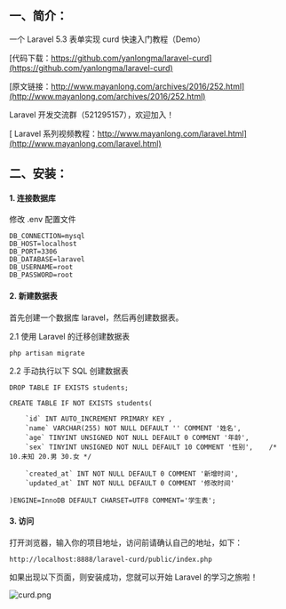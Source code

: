 ## 一、简介：

一个 Laravel 5.3 表单实现 curd 快速入门教程（Demo）

[代码下载：https://github.com/yanlongma/laravel-curd](https://github.com/yanlongma/laravel-curd)

[原文链接：http://www.mayanlong.com/archives/2016/252.html](http://www.mayanlong.com/archives/2016/252.html)

Laravel 开发交流群（521295157），欢迎加入！

[ Laravel 系列视频教程：http://www.mayanlong.com/laravel.html](http://www.mayanlong.com/laravel.html)


## 二、安装：

#### 1. 连接数据库

修改 .env 配置文件

```
DB_CONNECTION=mysql
DB_HOST=localhost
DB_PORT=3306
DB_DATABASE=laravel
DB_USERNAME=root
DB_PASSWORD=root
```

#### 2. 新建数据表

首先创建一个数据库 laravel，然后再创建数据表。

2.1 使用 Laravel 的迁移创建数据表

```
php artisan migrate
```

2.2 手动执行以下 SQL 创建数据表

```
DROP TABLE IF EXISTS students;

CREATE TABLE IF NOT EXISTS students(

	`id` INT AUTO_INCREMENT PRIMARY KEY ,
	`name` VARCHAR(255) NOT NULL DEFAULT '' COMMENT '姓名',
	`age` TINYINT UNSIGNED NOT NULL DEFAULT 0 COMMENT '年龄',
	`sex` TINYINT UNSIGNED NOT NULL DEFAULT 10 COMMENT '性别',	/* 10.未知 20.男 30.女 */

	`created_at` INT NOT NULL DEFAULT 0 COMMENT '新增时间',
	`updated_at` INT NOT NULL DEFAULT 0 COMMENT '修改时间'

)ENGINE=InnoDB DEFAULT CHARSET=UTF8 COMMENT='学生表';
```

#### 3. 访问

打开浏览器，输入你的项目地址，访问前请确认自己的地址，如下：

```
http://localhost:8888/laravel-curd/public/index.php
```

如果出现以下页面，则安装成功，您就可以开始 Laravel 的学习之旅啦！

![curd.png](http://www.mayanlong.com/usr/uploads/2016/09/1625446115.png)
